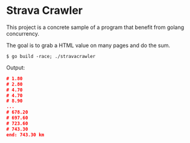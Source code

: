 # Strava Crawler

This project is a concrete sample of a program that benefit from golang concurrency.

The goal is to grab a HTML value on many pages and do the sum.

`$ go build -race; ./stravacrawler`

Output:
```json
# 1.80
# 2.80
# 4.70
# 4.70
# 8.90
...
# 678.20
# 697.60
# 723.60
# 743.30
end: 743.30 km
```